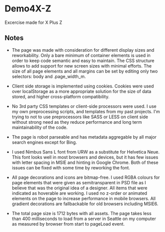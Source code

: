 Demo4X-Z
==

Excercise made for X Plus Z

Notes
--

- The page was made with consideration for different display sizes and reworkability. Only a bare minimum of container elements is used in order to keep code semantic and easy to maintain. The CSS structure allows to add support for new screen sizes with minimal efforts. The size of all page elements and all margins can be set by editing only two selectors: body and .page_width_m.

- Client side storage is implemented using cookies. Cookies were used over localStorage as a more appropriate solution for the size of data stored, and higher cross-platform compatibility.

- No 3rd party CSS templates or client-side processors were used. I use my own preprocessing scripts, and templates from my past projects. I'm trying to not to use preprocessors like SASS or LESS on client side without strong need as they reduce performance and long term maintainability of the code.

- The page is robot parseable and has metadata aggregable by all major search engines except for Bing.

- I used Nimbus Sans L font from URW as a substitute for Helvetica Neue. This font looks well in most browsers and devices, but it has few issues with letter spacing in MSIE and hinting in Google Chrome. Both of these issues can be fixed with some time by reworking the font.

- All page decorations and icons are bitmap-free. I used RGBA colours for page elements that were given as semitransparent in PSD file as I believe that was the original idea of a designer. All items that were indicated as hoverable are working. I used no z-order or animated elements on the page to increase performance in mobile browsers. All gradient decorations are fallbackable for old browsers including MSIE6.

- The total page size is 1712 bytes with all assets. The page takes less than 400 milliseconds to load from a server in Seattle on my computer as measured by browser from start to pageLoad event.
